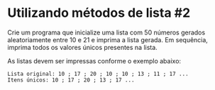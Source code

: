 # Utilizando métodos de lista #2

Crie um programa que inicialize uma lista com 50 números gerados aleatoriamente entre 10 e 21 e imprima a lista gerada.
Em sequência, imprima todos os valores únicos presentes na lista.

As listas devem ser impressas conforme o exemplo abaixo:

  
```
Lista original: 10 ; 17 ; 20 ; 10 ; 10 ; 13 ; 11 ; 17 ...
Itens únicos: 10 ; 17 ; 20 ; 13 ; 17 ...
```  